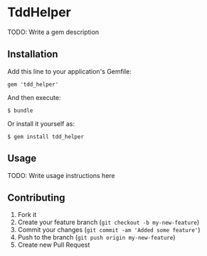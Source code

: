 # TddHelper

TODO: Write a gem description

## Installation

Add this line to your application's Gemfile:

    gem 'tdd_helper'

And then execute:

    $ bundle

Or install it yourself as:

    $ gem install tdd_helper

## Usage

TODO: Write usage instructions here

## Contributing

1. Fork it
2. Create your feature branch (`git checkout -b my-new-feature`)
3. Commit your changes (`git commit -am 'Added some feature'`)
4. Push to the branch (`git push origin my-new-feature`)
5. Create new Pull Request
